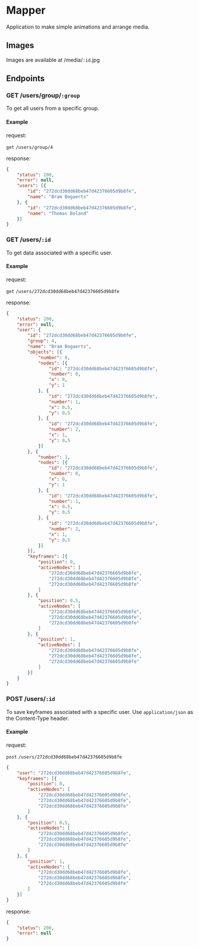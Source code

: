 # Mapper
Application to make simple animations and arrange media.

## Images
Images are available at /media/`:id`.jpg

## Endpoints
### GET /users/group/`:group`
To get all users from a specific group.

#### Example
request:

`get` `/users/group/4`

response:

```json
{
    "status": 200,
    "error": null,
    "users": [{
        "id": "272dcd30dd68beb47d42376605d9b8fe",
        "name": "Bram Bogaerts"
    }, {
        "id": "272dcd30dd68beb47d42376605d9b8fe",
        "name": "Thomas Boland"
    }]
}
```

### GET /users/`:id`
To get data associated with a specific user.

#### Example
request:

`get` `/users/272dcd30dd68beb47d42376605d9b8fe`

response:

```json
{
    "status": 200,
    "error": null,
    "user": {
        "id": "272dcd30dd68beb47d42376605d9b8fe",
        "group": 4,
        "name": "Bram Bogaerts",
        "objects": [{
            "number": 0,
            "nodes": [{
                "id": "272dcd30dd68beb47d42376605d9b8fe",
                "number": 0,
                "x": 0,
                "y": 1
            }, {
                "id": "272dcd30dd68beb47d42376605d9b8fe",
                "number": 1,
                "x": 0.5,
                "y": 0.5
            }, {
                "id": "272dcd30dd68beb47d42376605d9b8fe",
                "number": 2,
                "x": 1,
                "y": 0.5
            }]
        }, {
            "number": 1,
            "nodes": [{
                "id": "272dcd30dd68beb47d42376605d9b8fe",
                "number": 0,
                "x": 0,
                "y": 1
            }, {
                "id": "272dcd30dd68beb47d42376605d9b8fe",
                "number": 1,
                "x": 0.5,
                "y": 0.5
            }, {
                "id": "272dcd30dd68beb47d42376605d9b8fe",
                "number": 2,
                "x": 1,
                "y": 0.5
            }]
        }],
        "keyframes": [{
            "position": 0,
            "activeNodes": [
                "272dcd30dd68beb47d42376605d9b8fe",
                "272dcd30dd68beb47d42376605d9b8fe",
                "272dcd30dd68beb47d42376605d9b8fe"
            ]
        }, {
            "position": 0.5,
            "activeNodes": [
                "272dcd30dd68beb47d42376605d9b8fe",
                "272dcd30dd68beb47d42376605d9b8fe",
                "272dcd30dd68beb47d42376605d9b8fe"
            ]
        }, {
            "position": 1,
            "activeNodes": [
                "272dcd30dd68beb47d42376605d9b8fe",
                "272dcd30dd68beb47d42376605d9b8fe",
                "272dcd30dd68beb47d42376605d9b8fe"
            ]
        }]
    }
}
```

### POST /users/`:id`
To save keyframes associated with a specific user. Use `application/json` as the Content-Type header.

#### Example
request:

`post` `/users/272dcd30dd68beb47d42376605d9b8fe`

```json
{
    "user": "272dcd30dd68beb47d42376605d9b8fe",
    "keyframes": [{
        "position": 0,
        "activeNodes": [
            "272dcd30dd68beb47d42376605d9b8fe",
            "272dcd30dd68beb47d42376605d9b8fe",
            "272dcd30dd68beb47d42376605d9b8fe"
        ]
    }, {
        "position": 0.5,
        "activeNodes": [
            "272dcd30dd68beb47d42376605d9b8fe",
            "272dcd30dd68beb47d42376605d9b8fe",
            "272dcd30dd68beb47d42376605d9b8fe"
        ]
    }, {
        "position": 1,
        "activeNodes": [
            "272dcd30dd68beb47d42376605d9b8fe",
            "272dcd30dd68beb47d42376605d9b8fe",
            "272dcd30dd68beb47d42376605d9b8fe"
        ]
    }]
}
```

response:

```json
{
    "status": 200,
    "error": null
}
```
